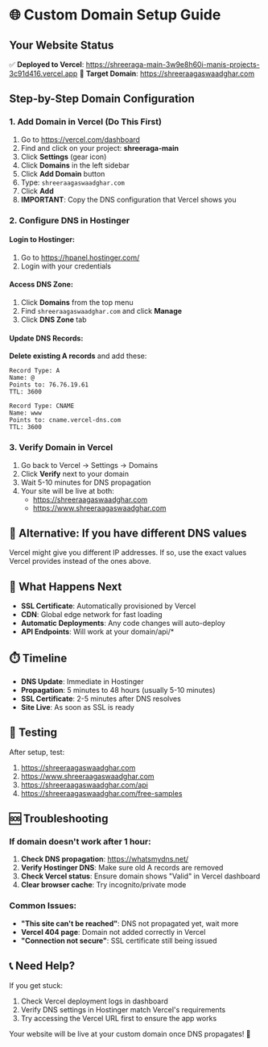 # 🌐 Custom Domain Setup Guide

## Your Website Status
✅ **Deployed to Vercel**: https://shreeraga-main-3w9e8h60i-manis-projects-3c91d416.vercel.app
🎯 **Target Domain**: https://shreeraagaswaadghar.com

## Step-by-Step Domain Configuration

### 1. Add Domain in Vercel (Do This First)

1. Go to https://vercel.com/dashboard
2. Find and click on your project: **shreeraga-main**
3. Click **Settings** (gear icon)
4. Click **Domains** in the left sidebar
5. Click **Add Domain** button
6. Type: `shreeraagaswaadghar.com`
7. Click **Add**
8. **IMPORTANT**: Copy the DNS configuration that Vercel shows you

### 2. Configure DNS in Hostinger

#### Login to Hostinger:
1. Go to https://hpanel.hostinger.com/
2. Login with your credentials

#### Access DNS Zone:
1. Click **Domains** from the top menu
2. Find `shreeraagaswaadghar.com` and click **Manage**
3. Click **DNS Zone** tab

#### Update DNS Records:
**Delete existing A records** and add these:

```
Record Type: A
Name: @
Points to: 76.76.19.61
TTL: 3600
```

```
Record Type: CNAME  
Name: www
Points to: cname.vercel-dns.com
TTL: 3600
```

### 3. Verify Domain in Vercel

1. Go back to Vercel → Settings → Domains
2. Click **Verify** next to your domain
3. Wait 5-10 minutes for DNS propagation
4. Your site will be live at both:
   - https://shreeraagaswaadghar.com
   - https://www.shreeraagaswaadghar.com

## 🔧 Alternative: If you have different DNS values

Vercel might give you different IP addresses. If so, use the exact values Vercel provides instead of the ones above.

## 🚀 What Happens Next

- **SSL Certificate**: Automatically provisioned by Vercel
- **CDN**: Global edge network for fast loading
- **Automatic Deployments**: Any code changes will auto-deploy
- **API Endpoints**: Will work at your domain/api/*

## ⏱️ Timeline

- **DNS Update**: Immediate in Hostinger
- **Propagation**: 5 minutes to 48 hours (usually 5-10 minutes)
- **SSL Certificate**: 2-5 minutes after DNS resolves
- **Site Live**: As soon as SSL is ready

## 🧪 Testing

After setup, test:
1. https://shreeraagaswaadghar.com
2. https://www.shreeraagaswaadghar.com  
3. https://shreeraagaswaadghar.com/api
4. https://shreeraagaswaadghar.com/free-samples

## 🆘 Troubleshooting

### If domain doesn't work after 1 hour:

1. **Check DNS propagation**: https://whatsmydns.net/
2. **Verify Hostinger DNS**: Make sure old A records are removed
3. **Check Vercel status**: Ensure domain shows "Valid" in Vercel dashboard
4. **Clear browser cache**: Try incognito/private mode

### Common Issues:

- **"This site can't be reached"**: DNS not propagated yet, wait more
- **Vercel 404 page**: Domain not added correctly in Vercel
- **"Connection not secure"**: SSL certificate still being issued

## 📞 Need Help?

If you get stuck:
1. Check Vercel deployment logs in dashboard
2. Verify DNS settings in Hostinger match Vercel's requirements
3. Try accessing the Vercel URL first to ensure the app works

Your website will be live at your custom domain once DNS propagates! 🎉
